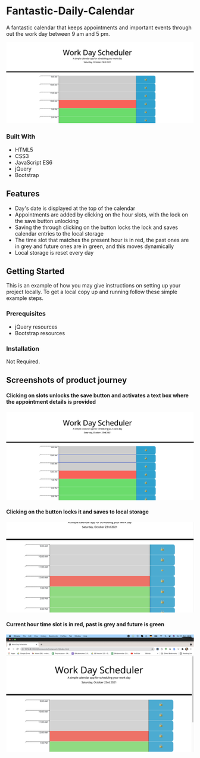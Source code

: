 # Fantastic-Daily-Calendar

A fantastic calendar that keeps appointments and important events through out the work day between 9 am and 5 pm.

![Product screenshot](./assets/images/screenshots/screenshot1.png)

### Built With

* HTML5
* CSS3
* JavaScript ES6
* jQuery
* Bootstrap

## Features

* Day's date is displayed at the top of the calendar
* Appointments are added by clicking on the hour slots, with the lock on the save button unlocking
* Saving the through clicking on the button locks the lock and saves calendar entries to the local storage
* The time slot that matches the present hour is in red, the past ones are in grey and future ones are in green, and this moves dynamically
* Local storage is reset every day


## Getting Started

This is an example of how you may give instructions on setting up your project locally.
To get a local copy up and running follow these simple example steps.

### Prerequisites

* jQuery resources
* Bootstrap resources

### Installation

Not Required.

## Screenshots of product journey

#### Clicking on slots unlocks the save button and activates a text box where the appointment details is provided

![Clikcing on slots](./assets/images/screenshots/screenshot2.png)

#### Clicking on the button locks it and saves to local storage

![User Answers](./assets/images/screenshots/screenshot3.png)

#### Current hour time slot is in red, past is grey and future is green

![Input Initials](./assets/images/screenshots/screenshot4.png)

